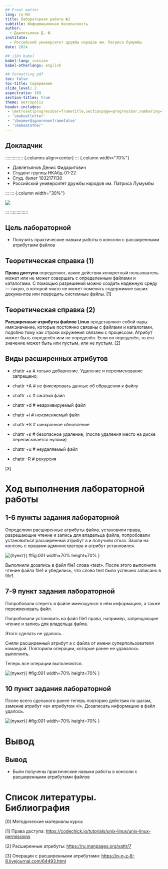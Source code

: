 ```yaml
---
## Front matter
lang: ru-RU
title: Лабораторная работа №1
subtitle: Информационная безопасность
author:
  - Давлетьянов Д. Ф.
institute:
  - Российский университет дружбы народов им. Патриса Лумумбы
date: 2024

## i18n babel
babel-lang: russian
babel-otherlangs: english

## Formatting pdf
toc: false
toc-title: Содержание
slide_level: 2
aspectratio: 169
section-titles: true
theme: metropolis
header-includes:
 - \metroset{progressbar=frametitle,sectionpage=progressbar,numbering=fraction}
 - '\makeatletter'
 - '\beamer@ignorenonframefalse'
 - '\makeatother'
---
```


## Докладчик

:::::::::::::: {.columns align=center}
::: {.column width="70%"}

  * Давлетьянов Денис Фидаритович
  * Студент группы НКАбд-01-22
  * Студ. билет 1032171130
  * Российский университет дружбы народов им. Патриса Лумумбы

:::
::: {.column width="30%"}

![](./image/0.jpg)

:::
::::::::::::::


## Цель лабораторной 

- Получить практические навыки работы в консоли с расширенными атрибутами файлов

## Теоретическая справка (1)

**Права доступа** определяют, какие действия конкретный пользователь может или не может совершать с определенным файлами и каталогами. С помощью разрешений можно создать надежную среду — такую, в которой никто не может поменять содержимое ваших документов или повредить системные файлы. [1]

## Теоретическая справка (2)

**Расширенные атрибуты файлов Linux** представляют собой пары имя:значение, которые постоянно связаны с файлами и каталогами, подобно тому как строки окружения связаны с процессом. Атрибут может быть определён или не определён. Если он определён, то его значение может быть или пустым, или не пустым. [2]

## Виды расширенных атрибутов

- chattr +a # только добавление. Удаление и переименование запрещено;

- chattr +A # не фиксировать данные об обращении к файлу

- chattr +c # сжатый файл

- chattr +d # неархивируемый файл

- chattr +i # неизменяемый файл

- chattr +S # синхронное обновление

- chattr +s # безопасное удаление, (после удаления место на диске переписывается нулями)

- chattr +u # неудаляемый файл

- chattr -R # рекурсия

[3]

# Ход выполнения лабораторной работы

## 1-6 пункты задания лабораторной 

Определили расширенные атрибуты файла, установили права, разрешающие чтение и запись для владельца файла, попробовали установиться расширенный атрибут а и получили отказ.
Зашли на консоль с правами администратора и атрибут установился.

![(пункт)](images/img1.jpg){ #fig:001 width=70% height=70% }

Выполнили дозапись в файл file1 слова «test».
После этого выполните чтение файла file1 и убедились, что слово test было успешно записано в file1.

## 7-9 пункт задания лабораторной

Попробовали стереть в файле имеющуюся в нём информацию, а также переименовать файл.

Попробовали установить на файл file1 права, например, запрещающие чтение и запись для владельца файла. 

Этого сделать не удалось.

Сняли расширенный атрибут a с файла от имени суперпользователя командой.
Повторили операции, которые ранее не удавалось выполнить. 

Теперь все операции выполняются.

![(пункт)](images/img2.jpg){ #fig:001 width=70% height=70% }

## 10 пункт задания лабораторной

Псоле всего сделаного ранее теперь повторяю действия по шагам, заменив атрибут «a» атрибутом «i».
Дозаписать информацию в файл  удалось.

![(пункт)](images/img3.jpg){ #fig:001 width=70% height=70% }


# Вывод

## Вывод

- Были получены практические навыки работы в консоли с расширенными атрибутами файлов

# Список литературы. Библиография

[0] Методические материалы курса

[1] Права доступа: https://codechick.io/tutorials/unix-linux/unix-linux-permissions

[2] Расширенные атрибуты: https://ru.manpages.org/xattr/7

[3] Операции с расширенными атрибутами: https://p-n-z-8-8.livejournal.com/64493.html
